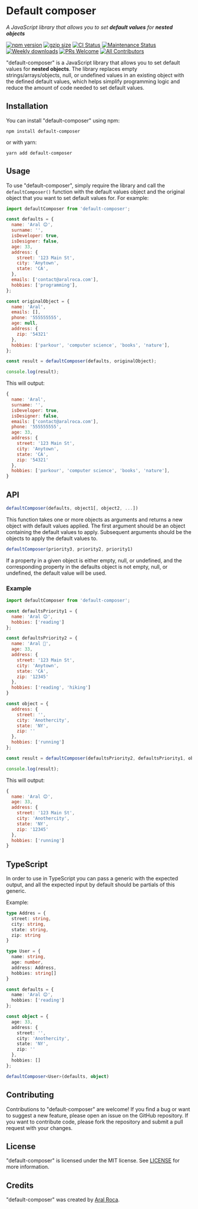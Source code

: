 <h1>
<div><b>Default composer</b></div>
</h1>

_A JavaScript library that allows you to set **default values** for **nested objects**_

[![npm version](https://badge.fury.io/js/default-composer.svg)](https://badge.fury.io/js/default-composer)
[![gzip size](https://img.badgesize.io/https://unpkg.com/default-composer?compression=gzip&label=gzip)](https://unpkg.com/default-composer)
[![CI Status](https://github.com/aralroca/default-composer/actions/workflows/test.yml/badge.svg)](https://github.com/aralroca/default-composer/actions/workflows/test.yml)
[![Maintenance Status](https://badgen.net/badge/maintenance/active/green)](https://github.com/aralroca/default-composer#maintenance-status)
[![Weekly downloads](https://badgen.net/npm/dw/default-composer?color=blue)](https://www.npmjs.com/package/default-composer)
[![PRs Welcome][badge-prwelcome]][prwelcome]<!-- ALL-CONTRIBUTORS-BADGE:START - Do not remove or modify this section -->
[![All Contributors](https://img.shields.io/badge/all_contributors-11-orange.svg?style=flat-square)](#contributors-)
<!-- ALL-CONTRIBUTORS-BADGE:END -->

[badge-prwelcome]: https://img.shields.io/badge/PRs-welcome-brightgreen.svg?style=flat-square
[prwelcome]: http://makeapullrequest.com

"default-composer" is a JavaScript library that allows you to set default values for **nested objects**. The library replaces empty strings/arrays/objects, null, or undefined values in an existing object with the defined default values, which helps simplify programming logic and reduce the amount of code needed to set default values.

## Installation
You can install "default-composer" using npm:

```bh
npm install default-composer
```

or with yarn:

```bh
yarn add default-composer
```

## Usage

To use "default-composer", simply require the library and call the `defaultComposer()` function with the default values object and the original object that you want to set default values for. For example:

```js
import defaultComposer from 'default-composer';

const defaults = {
  name: 'Aral 😊',
  surname: '',
  isDeveloper: true,
  isDesigner: false,
  age: 33,
  address: {
    street: '123 Main St',
    city: 'Anytown',
    state: 'CA',
  },
  emails: ['contact@aralroca.com'],
  hobbies: ['programming'],
};

const originalObject = {
  name: 'Aral',
  emails: [],
  phone: '555555555',
  age: null,
  address: {
    zip: '54321'
  },
  hobbies: ['parkour', 'computer science', 'books', 'nature'],
};

const result = defaultComposer(defaults, originalObject);

console.log(result);
```
This will output:

```js
{
  name: 'Aral',
  surname: '',
  isDeveloper: true,
  isDesigner: false,
  emails: ['contact@aralroca.com'],
  phone: '555555555',
  age: 33,
  address: {
    street: '123 Main St',
    city: 'Anytown',
    state: 'CA',
    zip: '54321'
  },
  hobbies: ['parkour', 'computer science', 'books', 'nature'],
}
```

## API

```js
defaultComposer(defaults, object1[, object2, ...])
```

This function takes one or more objects as arguments and returns a new object with default values applied. The first argument should be an object containing the default values to apply. Subsequent arguments should be the objects to apply the default values to.

```js
defaultComposer(priority3, priority2, priority1)
```

If a property in a given object is either empty, null, or undefined, and the corresponding property in the defaults object is not empty, null, or undefined, the default value will be used.

### Example

```js
import defaultComposer from 'default-composer';

const defaultsPriority1 = {
  name: 'Aral 😊',
  hobbies: ['reading']
};

const defaultsPriority2 = {
  name: 'Aral 🤔',
  age: 33,
  address: {
    street: '123 Main St',
    city: 'Anytown',
    state: 'CA',
    zip: '12345'
  },
  hobbies: ['reading', 'hiking']
}

const object = {
  address: {
    street: '',
    city: 'Anothercity',
    state: 'NY',
    zip: ''
  },
  hobbies: ['running']
};

const result = defaultComposer(defaultsPriority2, defaultsPriority1, object);

console.log(result);
```

This will output:

```js
{
  name: 'Aral 😊',
  age: 33,
  address: {
    street: '123 Main St',
    city: 'Anothercity',
    state: 'NY',
    zip: '12345'
  },
  hobbies: ['running']
}
```

## TypeScript

In order to use in TypeScript you can pass a generic with the expected output, and all the expected input by default should be partials of this generic.

Example:

```ts
type Addres = {
  street: string,
  city: string,
  state: string,
  zip: string
}

type User = {
  name: string,
  age: number,
  address: Address,
  hobbies: string[]
}

const defaults = {
  name: 'Aral 😊',
  hobbies: ['reading']
};

const object = {
  age: 33,
  address: {
    street: '',
    city: 'Anothercity',
    state: 'NY',
    zip: ''
  },
  hobbies: []
};

defaultComposer<User>(defaults, object)
```

## Contributing

Contributions to "default-composer" are welcome! If you find a bug or want to suggest a new feature, please open an issue on the GitHub repository. If you want to contribute code, please fork the repository and submit a pull request with your changes.

## License

"default-composer" is licensed under the MIT license. See [LICENSE](LICENSE) for more information.

## Credits

"default-composer" was created by [Aral Roca](https://github.com/aralroca).
